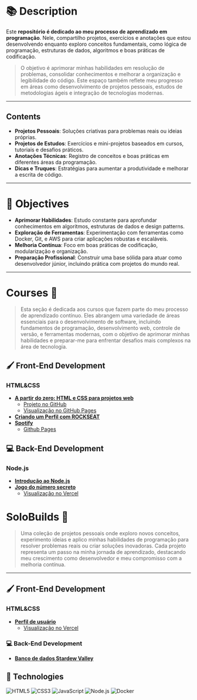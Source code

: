# 📚 Description
Este **repositório é dedicado ao meu processo de aprendizado em programação**. Nele, compartilho projetos, exercícios e anotações que estou desenvolvendo enquanto exploro conceitos fundamentais, como lógica de programação, estruturas de dados, algoritmos e boas práticas de codificação.  

> O objetivo é aprimorar minhas habilidades em resolução de problemas, consolidar conhecimentos e melhorar a organização e legibilidade do código. Este espaço também reflete meu progresso em áreas como desenvolvimento de projetos pessoais, estudos de metodologias ágeis e integração de tecnologias modernas.  

---

## Contents

- **Projetos Pessoais**: Soluções criativas para problemas reais ou ideias próprias.  
- **Projetos de Estudos**: Exercícios e mini-projetos baseados em cursos, tutoriais e desafios práticos.  
- **Anotações Técnicas**: Registro de conceitos e boas práticas em diferentes áreas da programação.  
- **Dicas e Truques**: Estratégias para aumentar a produtividade e melhorar a escrita de código.  

---

# 🎯 **Objectives**  

- **Aprimorar Habilidades**: Estudo constante para aprofundar conhecimentos em algoritmos, estruturas de dados e design patterns.  
- **Exploração de Ferramentas**: Experimentação com ferramentas como Docker, Git, e AWS para criar aplicações robustas e escaláveis.  
- **Melhoria Contínua**: Foco em boas práticas de codificação, modularização e organização.  
- **Preparação Profissional**: Construir uma base sólida para atuar como desenvolvedor júnior, incluindo prática com projetos do mundo real.  

---

# **Courses** 💾  
>  Esta seção é dedicada aos cursos que fazem parte do meu processo de aprendizado contínuo. Eles abrangem uma variedade de áreas essenciais para o desenvolvimento de software, incluindo fundamentos de programação, desenvolvimento web, controle de versão, e ferramentas modernas, com o objetivo de aprimorar minhas habilidades e preparar-me para enfrentar desafios mais complexos na área de tecnologia.

## 🖌️ Front-End Development
### HTML&CSS
- **[A partir do zero: HTML e CSS para projetos web](https://cursos.alura.com.br/formacao-html-css)**  
  - [Projeto no GitHub](https://github.com/ZFantods/AluraHtmlAndCss)  
  - [Visualização no GitHub Pages](https://zfantods.github.io/AluraHtmlAndCss/)  
- **[Criando um Perfil com ROCKSEAT](https://github.com/ZFantods/rocketseat-Discover)**
- **[Spotify](https://github.com/ZFantods/imersao-alura-spotify)**
  - [Github Pages](https://zfantods.github.io/imersao-alura-spotify/)
##  💻 Back-End Development
### Node.js
- **[Introdução ao Node.js](https://github.com/ZFantods/javascript-nodejs-primeira-biblioteca)**
- **[Jogo do número secreto](https://github.com/ZFantods/jogo-do-numero-secreto)**
  - [Visualização no Vercel](https://jogo-steel-pi-51.vercel.app/)

# **SoloBuilds 🚀**  
> Uma coleção de projetos pessoais onde exploro novos conceitos, experimento ideias e aplico minhas habilidades de programação para resolver problemas reais ou criar soluções inovadoras. Cada projeto representa um passo na minha jornada de aprendizado, destacando meu crescimento como desenvolvedor e meu compromisso com a melhoria contínua.
---

## 🖌️ Front-End Development

### HTML&CSS

- **[Perfil de usuário](https://github.com/ZFantods/link-profile)**
  - [Visualização no Vercel](https://link-profile-seven.vercel.app/)  

###  💻 Back-End Development
- **[Banco de dados Stardew Valley](https://github.com/ZFantods/stardew-database)**

## 🚀 **Technologies**  
<div>
  <img src="https://img.shields.io/badge/HTML5-E34F26?style=for-the-badge&logo=html5&logoColor=white" alt="HTML5">
  <img src="https://img.shields.io/badge/CSS3-1572B6?style=for-the-badge&logo=css3&logoColor=white" alt="CSS3">
  <img src="https://img.shields.io/badge/JavaScript-F7DF1E?style=for-the-badge&logo=javascript&logoColor=black" alt="JavaScript">
  <img src="https://img.shields.io/badge/Node.js-339933?style=for-the-badge&logo=node.js&logoColor=white" alt="Node.js">
  <img src="https://img.shields.io/badge/Docker-2496ED?style=for-the-badge&logo=docker&logoColor=white" alt="Docker">
</div>  
